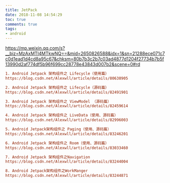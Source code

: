 ```yaml
---
title: JetPack
date: 2018-11-08 14:54:29
toc: true
comments: true
tags:
- android
---
```


https://mp.weixin.qq.com/s?__biz=MzAxMTI4MTkwNQ==&mid=2650826588&idx=1&sn=21288ece071c7c0d1ead1d4cd8a95c67&chksm=80b7b3c2b7c03ad4877d1204f27734b7b5f13990d2af774df5b96f699cc28778e43843d007b2&scene=0#rd

```ini
1. Android Jetpack 架构组件之 Lifecycle（使用篇）
https://blog.csdn.net/Alexwll/article/details/80638905

2. Android Jetpack 架构组件之 Lifecycle（源码篇）
https://blog.csdn.net/Alexwll/article/details/82491901

3. Android Jetpack 架构组件之 ViewModel （源码篇）
https://blog.csdn.net/Alexwll/article/details/82459614

4. Android Jetpack 架构组件之 LiveData（使用、源码篇）
https://blog.csdn.net/Alexwll/article/details/82996003

5. Android Jetpack架构组件之 Paging（使用、源码篇）
https://blog.csdn.net/Alexwll/article/details/83246201

6. Android Jetpack 架构组件之 Room（使用、源码篇）
https://blog.csdn.net/Alexwll/article/details/83033460

7. Android Jetpack 架构组件之Navigation
https://blog.csdn.net/Alexwll/article/details/83244004

8. Android Jetpack架构组件之WorkManger
https://blog.csdn.net/Alexwll/article/details/83244871

```